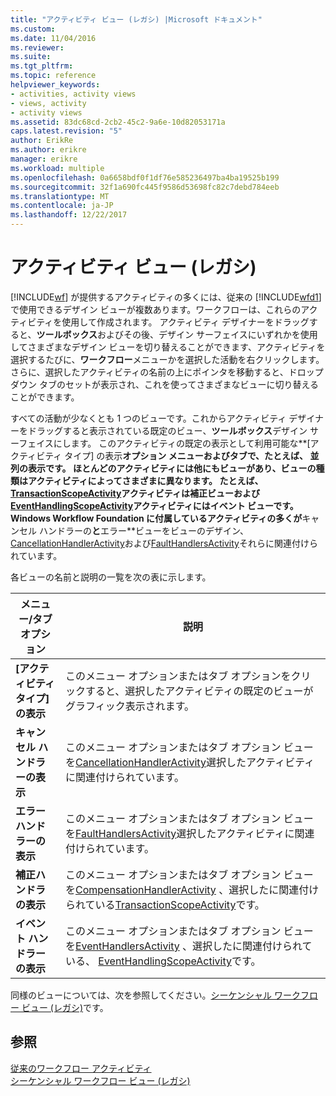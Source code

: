 ```yaml
---
title: "アクティビティ ビュー (レガシ) |Microsoft ドキュメント"
ms.custom: 
ms.date: 11/04/2016
ms.reviewer: 
ms.suite: 
ms.tgt_pltfrm: 
ms.topic: reference
helpviewer_keywords:
- activities, activity views
- views, activity
- activity views
ms.assetid: 83dc68cd-2cb2-45c2-9a6e-10d82053171a
caps.latest.revision: "5"
author: ErikRe
ms.author: erikre
manager: erikre
ms.workload: multiple
ms.openlocfilehash: 0a6658bdf0f1df76e585236497ba4ba19525b199
ms.sourcegitcommit: 32f1a690fc445f9586d53698fc82c7debd784eeb
ms.translationtype: MT
ms.contentlocale: ja-JP
ms.lasthandoff: 12/22/2017
---
```

# <a name="activity-views-legacy"></a>アクティビティ ビュー (レガシ)
[!INCLUDE[wf](../workflow-designer/includes/wf_md.md)] が提供するアクティビティの多くには、従来の [!INCLUDE[wfd1](../workflow-designer/includes/wfd1_md.md)]で使用できるデザイン ビューが複数あります。ワークフローは、これらのアクティビティを使用して作成されます。 アクティビティ デザイナーをドラッグすると、**ツールボックス**およびその後、デザイン サーフェイスにいずれかを使用してさまざまなデザイン ビューを切り替えることができます、アクティビティを選択するたびに、**ワークフロー**メニューかを選択した活動を右クリックします。 さらに、選択したアクティビティの名前の上にポインタを移動すると、ドロップダウン タブのセットが表示され、これを使ってさまざまなビューに切り替えることができます。  
  
 すべての活動が少なくとも 1 つのビューです。これからアクティビティ デザイナーをドラッグすると表示されている既定のビュー、**ツールボックス**デザイン サーフェイスにします。 このアクティビティの既定の表示として利用可能な**[アクティビティ タイプ] の表示**オプション メニューおよびタブで、たとえば、 **並列の表示**です。 ほとんどのアクティビティには他にもビューがあり、ビューの種類はアクティビティによってさまざまに異なります。 たとえば、 [TransactionScopeActivity](http://go.microsoft.com/fwlink?LinkID=65093)アクティビティは補正ビューおよび[EventHandlingScopeActivity](http://go.microsoft.com/fwlink?LinkID=65030)アクティビティにはイベント ビューです。 Windows Workflow Foundation に付属しているアクティビティの多くが**キャンセル ハンドラーの**と**エラー**ビューをビューのデザイン、 [CancellationHandlerActivity](http://go.microsoft.com/fwlink?LinkID=65050)および[FaultHandlersActivity](http://go.microsoft.com/fwlink?LinkID=65055)それらに関連付けられています。  
  
 各ビューの名前と説明の一覧を次の表に示します。  
  
|メニュー/タブ オプション|説明|  
|----------------------|-----------------|  
|**[アクティビティ タイプ] の表示**|このメニュー オプションまたはタブ オプションをクリックすると、選択したアクティビティの既定のビューがグラフィック表示されます。|  
|**キャンセル ハンドラーの表示**|このメニュー オプションまたはタブ オプション ビューを[CancellationHandlerActivity](http://go.microsoft.com/fwlink?LinkID=65050)選択したアクティビティに関連付けられています。|  
|**エラー ハンドラーの表示**|このメニュー オプションまたはタブ オプション ビューを[FaultHandlersActivity](http://go.microsoft.com/fwlink?LinkID=65055)選択したアクティビティに関連付けられています。|  
|**補正ハンドラの表示**|このメニュー オプションまたはタブ オプション ビューを[CompensationHandlerActivity](http://go.microsoft.com/fwlink?LinkID=65053) 、選択したに関連付けられている[TransactionScopeActivity](http://go.microsoft.com/fwlink?LinkID=65093)です。|  
|**イベント ハンドラーの表示**|このメニュー オプションまたはタブ オプション ビューを[EventHandlersActivity](http://go.microsoft.com/fwlink?LinkID=65018) 、選択したに関連付けられている、 [EventHandlingScopeActivity](http://go.microsoft.com/fwlink?LinkID=65030)です。|  
  
 同様のビューについては、次を参照してください。[シーケンシャル ワークフロー ビュー (レガシ)](../workflow-designer/sequential-workflow-views-legacy.md)です。  
  
## <a name="see-also"></a>参照  
 [従来のワークフロー アクティビティ](../workflow-designer/legacy-workflow-activities.md)   
 [シーケンシャル ワークフロー ビュー (レガシ)](../workflow-designer/sequential-workflow-views-legacy.md)